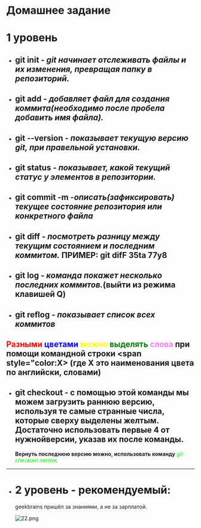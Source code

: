 # Домашнее задание

# 1 уровень
- ## **git init** - *git начинает отслеживать файлы и их изменения, превращая папку в репозиторий.*

- ## **git add** - *добавляет файл для создания коммита(необходимо после пробела добавить имя файла).*

- ## **git --version** - *показывает текущую версию git, при правельной установки.*

- ## **git status** - *показывает, какой  текущий статус у элементов в репозитории.*

- ## **git commit -m** -*описать(зафиксировать) текущее состояние репозитория или конкретного файла*

- ## **git diff** - *посмотреть разницу между текущим состоянием и последним коммитом.* ПРИМЕР: git difF 35ta 77y8

- ## **git log** -  *команда покажет несколько последних коммитов.*(выйти из режима клавишей Q)

- ## **git reflog** - *показывает список всех коммитов*

## **<span style="color:red">Разными <span style="color:blue">цветами</span> <span style="color:yellow">можно <span style="color:green">выделять <span style="color:violet">слова** при помощи командной строки <span style="color:Х> (где Х это наименования цвета по английски, словами)

- ## **git checkout**  - с помощью этой команды мы можем загрузить раннюю версию, используя те самые странные числа, которые сверху выделены желтым. Достаточно использовать первые 4 от нужнойверсии, указав их после команды.
    **Вернуть последнюю версию можно, использовать команду** <span style="color:lime">*git checkout master</span>.*
------------
-
    # 2 уровень - рекомендуемый:
    geekbrains пришёл за знаниями, а не за зарплатой.
    
    ![22.png](22.png)